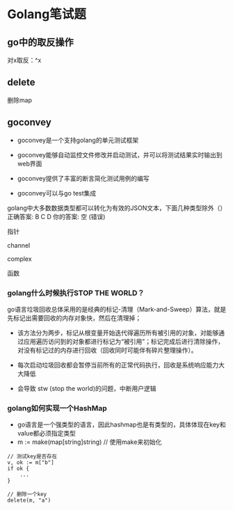 # Golang笔试题

## go中的取反操作

对x取反：^x

## delete

删除map

## goconvey

- goconvey是一个支持golang的单元测试框架

- goconvey能够自动监控文件修改并启动测试，并可以将测试结果实时输出到web界面

- goconvey提供了丰富的断言简化测试用例的编写

- goconvey可以与go test集成

golang中大多数数据类型都可以转化为有效的JSON文本，下面几种类型除外（）
正确答案: B C D   你的答案: 空 (错误)

指针

channel

complex

函数

### golang什么时候执行STOP THE WORLD？

go语言垃圾回收总体采用的是经典的标记-清理（Mark-and-Sweep）算法，就是先标记出需要回收的内存对象快，然后在清理掉；

- 该方法分为两步，标记从根变量开始迭代得遍历所有被引用的对象，对能够通过应用遍历访问到的对象都进行标记为“被引用”；标记完成后进行清除操作，对没有标记过的内存进行回收（回收同时可能伴有碎片整理操作）。

- 每次启动垃圾回收都会暂停当前所有的正常代码执行，回收是系统响应能力大大降低
- 会导致 stw (stop the world)的问题，中断用户逻辑

### golang如何实现一个HashMap

- go语言是一个强类型的语言，因此hashmap也是有类型的，具体体现在key和value都必须指定类型
- m := make(map[string]string) // 使用make来初始化

```
// 测试key是否存在
v, ok := m["b"]
if ok {
    ...
}

// 删除一个key
delete(m, "a")
```
